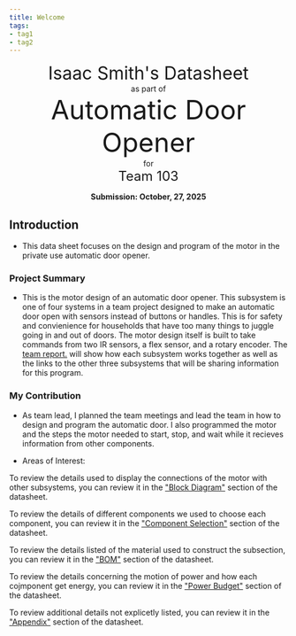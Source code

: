 ```yaml
---
title: Welcome
tags:
- tag1
- tag2
---
```

<center>
<font size= "6">Isaac Smith's Datasheet</font><br>
as part of<br>
<font size= "8"> Automatic Door Opener</font><br>
for<br>
<font size= "5"> Team 103 </font><br>

**Submission: October, 27, 2025**
</center>

## Introduction

* This data sheet focuses on the design and program of the motor in the private use automatic door opener. 

### Project Summary

* This is the motor design of an automatic door opener. This subsystem is one of four systems in a team project designed to make an automatic door open with sensors instead of buttons or handles. This is for safety and convienience for households that have too many things to juggle going in and out of doors. The motor design itself is built to take commands from two IR sensors, a flex sensor, and a rotary encoder. The [team report.](https://egr304-2025-f-103.github.io/) will show how each subsystem works together as well as the links to the other three subsystems that will be sharing information for this program. 


### My Contribution

* As team lead, I planned the team meetings and lead the team in how to design and program the automatic door. I also programmed the motor and the steps the motor needed to start, stop, and wait while it recieves information from other components. 

* Areas of Interest: 

To review the details used to display the connections of the motor with other subsystems, you can review it in the ["Block Diagram"](isrysm52.github.io/docs/01-Block-Diagram) section of the datasheet.


To review the details of different components we used to choose each component, you can review it in the ["Component Selection"](isrysm52.github.io/docs/02-Component-Selection) section of the datasheet.


To review the details listed of the material used to construct the subsection, you can review it in the ["BOM"](https://embedded-systems-design.github.io/EGR304DataSheetTemplate/03-BOM/BOM/) section of the datasheet.


To review the details concerning the motion of power and how each cojmponent get energy, you can review it in the ["Power Budget"](isrysm52.github.io/docs/05-Power-Budget) section of the datasheet.


To review additional details not explicetly listed, you can review it in the ["Appendix"](isrysm52.github.io/docs/Appendix) section of the datasheet.
